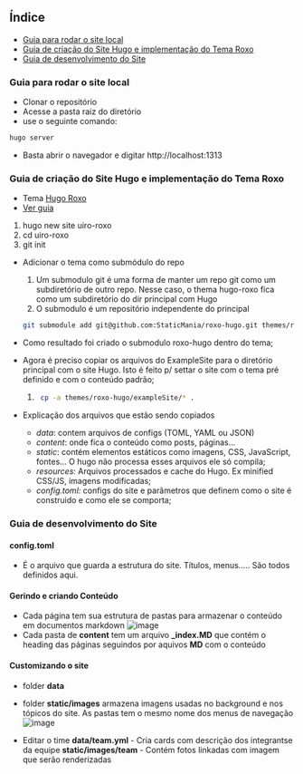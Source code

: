 

## Índice
- [Guia para rodar o site local](#Guia-para-rodar-o-site-local)
- [Guia de criação do Site Hugo e implementação do Tema Roxo](#Guia-de-criação-do-Site-Hugo-e-implementação-do-Tema-Roxo)
- [Guia de desenvolvimento do Site](#Guia-de-desenvolvimento-do-Site)


### Guia para rodar o site local 

- Clonar o repositório
- Acesse a pasta raiz do diretório
- use o seguinte comando:
```bash 
hugo server
```
- Basta abrir o navegador e digitar http://localhost:1313
    
### Guia de criação do Site Hugo e implementação do Tema Roxo
- Tema [Hugo Roxo](https://themes.gohugo.io/themes/roxo-hugo/)    
- [Ver guia](https://medium.com/@kiaeisinga/publishing-a-hugo-website-with-the-papermod-theme-to-gitlab-pages-efb9c7ae102e)
1. hugo new site uiro-roxo
2. cd uiro-roxo
3. git init


- Adicionar o tema como submódulo do repo
    1. Um submodulo git é uma forma de manter um repo git como um subdiretório de outro repo. Nesse caso, o thema hugo-roxo fica como um subdiretório do dir principal com Hugo
    2. O submodulo é um repositório independente do principal
    ```bash
    git submodule add git@github.com:StaticMania/roxo-hugo.git themes/roxo-hugo
    ```
- Como resultado foi criado o submodulo roxo-hugo dentro do tema;
- Agora é preciso copiar os arquivos do ExampleSite para o diretório principal com o site Hugo. Isto é feito p/ settar o site com o tema pré definido e com o conteúdo padrão;
    1. ```bash
        cp -a themes/roxo-hugo/exampleSite/* .
        ```

- Explicação dos arquivos que estão sendo copiados
    - *data*: contem arquivos de configs (TOML, YAML ou JSON)
    - *content*: onde fica o conteúdo como posts, páginas...
    - *static*: contém elementos estáticos como imagens, CSS, JavaScript, fontes... O hugo não processa esses arquivos ele só compila;
    - *resources*: Arquivos processados e cache do Hugo. Ex minified CSS/JS, imagens modificadas;
    - *config.toml:* configs do site e parâmetros que definem como o site é construido e como ele se comporta;
 

### Guia de desenvolvimento do Site
#### **config.toml** 
- É o arquivo que guarda a estrutura do site. Títulos, menus..... São todos definidos aqui.

#### **Gerindo e criando Conteúdo**
- Cada página tem sua estrutura de pastas para armazenar o conteúdo em documentos markdown
![image](https://github.com/uiro-bi/uiro-roxo/assets/153785820/37710568-aaa1-4d9f-9da4-b7dae19e70c2)
- Cada pasta de **content** tem um arquivo **_index.MD** que contém o heading das páginas seguindos por aquivos **MD** com o conteúdo

#### **Customizando o site**
- folder **data**
- folder **static/images**
armazena imagens usadas no background e nos tópicos do site. As pastas tem o mesmo nome dos menus de navegação
![image](https://github.com/uiro-bi/uiro-roxo/assets/153785820/89c7e542-9d0e-4079-8d3b-c7b9310f3e6b)

- Editar o time
**data/team.yml** - Cria cards com descrição dos integrantse da equipe
**static/images/team** - Contém fotos linkadas com imagem que serão renderizadas
